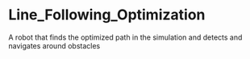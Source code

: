 # Line_Following_Optimization
A robot that finds the optimized path in the simulation and detects and navigates around obstacles
